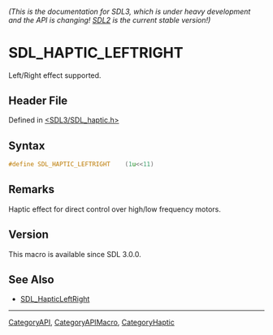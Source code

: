 ###### (This is the documentation for SDL3, which is under heavy development and the API is changing! [SDL2](https://wiki.libsdl.org/SDL2/) is the current stable version!)
# SDL_HAPTIC_LEFTRIGHT

Left/Right effect supported.

## Header File

Defined in [<SDL3/SDL_haptic.h>](https://github.com/libsdl-org/SDL/blob/main/include/SDL3/SDL_haptic.h)

## Syntax

```c
#define SDL_HAPTIC_LEFTRIGHT    (1u<<11)
```

## Remarks

Haptic effect for direct control over high/low frequency motors.

## Version

This macro is available since SDL 3.0.0.

## See Also

- [SDL_HapticLeftRight](SDL_HapticLeftRight)

----
[CategoryAPI](CategoryAPI), [CategoryAPIMacro](CategoryAPIMacro), [CategoryHaptic](CategoryHaptic)

